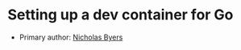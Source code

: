 # Setting up a dev container for Go

* Primary author: [Nicholas Byers](https://github.com/nicbyers)

